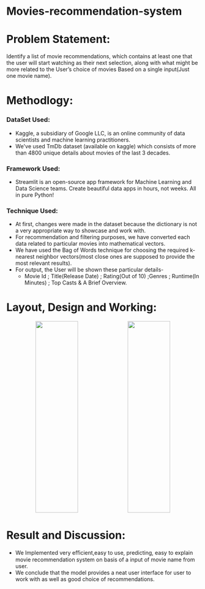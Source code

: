 # Movies-recommendation-system

# Problem Statement:
Identify a list of movie recommendations, which contains at least one that the user will start watching as their next selection, along with what might be more related to the User’s choice of movies Based on a single input(Just one movie name).

# Methodlogy:
### DataSet Used:
  - Kaggle, a subsidiary of Google LLC, is an online community of data scientists and machine learning practitioners.
  - We've used TmDb dataset (available on kaggle) which consists of more than 4800 unique details about movies of the last 3 decades. 
### Framework Used:
  - Streamlit is an open-source app framework for Machine Learning and Data Science teams. Create beautiful data apps in hours, not weeks. All in pure Python!
### Technique Used:
  - At first, changes were made in the dataset because the dictionary is not a very appropriate way to showcase and work with. 
  - For recommendation and filtering purposes, we have converted each data related to particular movies into mathematical vectors.
  - We have used the Bag of Words technique for choosing the required k-nearest neighbor vectors(most close ones are supposed to provide the most relevant results). 
  - For output, the User will be shown these particular details- 
      - Movie Id ; Title(Release Date) ; Rating(Out of 10) ;Genres ; Runtime(In Minutes) ; Top Casts & A Brief Overview.
    
# Layout, Design and Working:
<p align="center" width="100%">
    <img width="47%" height="500" src="https://user-images.githubusercontent.com/94344711/181692280-a8ab6d0b-748e-4399-9901-9884b2a19269.png">
    <img width="47%" height="500" src="https://user-images.githubusercontent.com/94344711/181692315-c94830ef-76e6-4d1e-a71d-9421f22f8139.png">
</p>

# Result and Discussion:
  - We Implemented very eﬃcient,easy to use, predicting, easy to explain movie recommendation system on basis of a input of movie name from user.
  - We conclude that the model provides a neat user interface for user to work with as well as good choice of recommendations.



